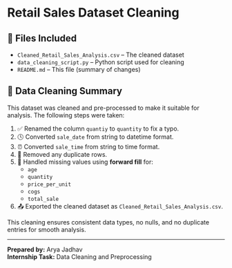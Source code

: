 
# Retail Sales Dataset Cleaning

## 📁 Files Included
- `Cleaned_Retail_Sales_Analysis.csv` – The cleaned dataset
- `data_cleaning_script.py` – Python script used for cleaning
- `README.md` – This file (summary of changes)

## 🧼 Data Cleaning Summary

This dataset was cleaned and pre-processed to make it suitable for analysis. The following steps were taken:

1. ✅ Renamed the column `quantiy` to `quantity` to fix a typo.
2. 🕓 Converted `sale_date` from string to datetime format.
3. ⏰ Converted `sale_time` from string to time format.
4. 🧹 Removed any duplicate rows.
5. 🧩 Handled missing values using **forward fill** for:
   - `age`
   - `quantity`
   - `price_per_unit`
   - `cogs`
   - `total_sale`
6. 📤 Exported the cleaned dataset as `Cleaned_Retail_Sales_Analysis.csv`.

This cleaning ensures consistent data types, no nulls, and no duplicate entries for smooth analysis.

---

**Prepared by:** Arya Jadhav  
**Internship Task:** Data Cleaning and Preprocessing

